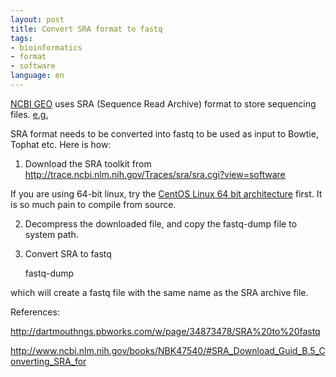 ```yaml
---
layout: post
title: Convert SRA format to fastq
tags:
- bioinformatics
- format
- software
language: en
---
```

<a href="http://www.ncbi.nlm.nih.gov/geo/" target="_blank">NCBI GEO</a> uses SRA (Sequence Read Archive) format to store sequencing files. <a href="http://www.ncbi.nlm.nih.gov/geo/query/acc.cgi?acc=GSM621123" target="_blank">e.g. </a>

SRA format needs to be converted into fastq to be used as input to Bowtie, Tophat etc. Here is how:

1. Download the SRA toolkit from <a href="http://trace.ncbi.nlm.nih.gov/Traces/sra/sra.cgi?view=software" target="_blank">http://trace.ncbi.nlm.nih.gov/Traces/sra/sra.cgi?view=software</a>

If you are using 64-bit linux, try the <a href="http://trace.ncbi.nlm.nih.gov/Traces/sra/static/sratoolkit.2.1.4-centos_linux64.tar.gz">CentOS Linux 64 bit architecture</a> first. It is so much pain to compile from source.

2. Decompress the downloaded file, and copy the fastq-dump file to system path.

3. Convert SRA to fastq


    fastq-dump <SRA archive file>


which will create a fastq file with the same name as the SRA archive file.

References:

<a href="http://dartmouthngs.pbworks.com/w/page/34873478/SRA%20to%20fastq" target="_blank">http://dartmouthngs.pbworks.com/w/page/34873478/SRA%20to%20fastq</a>

<a href="http://www.ncbi.nlm.nih.gov/books/NBK47540/#SRA_Download_Guid_B.5_Converting_SRA_for" target="_blank">http://www.ncbi.nlm.nih.gov/books/NBK47540/#SRA_Download_Guid_B.5_Converting_SRA_for</a>
